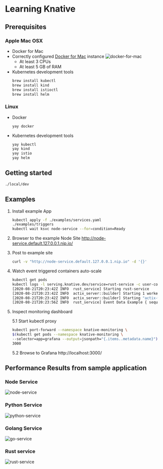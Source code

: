# Learning Knative

## Prerequisites

### Apple Mac OSX

- Docker for Mac
- Correctly configured [Docker for Mac](https://docs.docker.com/docker-for-mac/install/) instance
  ![docker-for-mac](./docs/images/docker-desktop.png)
  - At least 3 CPUs
  - At least 5 GB of RAM
- Kubernetes development tools
  ```bash
  brew install kubectl
  brew install kind
  brew install istioctl
  brew install helm
  ```

### Linux

- Docker
  ```bash
  yay docker
  ```
- Kubernetes development tools
  ```bash
  yay kubectl
  yay kind
  yay istio
  yay helm
  ```

## Getting started

```bash
./local/dev

```

## Examples

1. Install example App
    ```bash
    kubectl apply -f ./examples/services.yaml
    ./examples/triggers
    kubectl wait ksvc node-service --for=condition=Ready
    ```
2. Browser to the example Node Site http://node-service.default.127.0.0.1.nip.io/
3. Post to example site
    ```bash
    curl -v "http://node-service.default.127.0.0.1.nip.io" -d '{}'
    ```
4. Watch event triggered containers auto-scale
    ```bash
    kubectl get pods
    kubectl logs -l serving.knative.dev/service=rust-service -c user-container -f
    [2020-08-21T20:23:42Z INFO  rust_service] Starting rust-service
    [2020-08-21T20:23:42Z INFO  actix_server::builder] Starting 1 workers
    [2020-08-21T20:23:42Z INFO  actix_server::builder] Starting "actix-web-service-127.0.0.1:9000" service on 127.0.0.1:9000
    [2020-08-21T20:23:56Z INFO  rust_service] Event Data Example { sequence: 99, message: "hello from node-service - Handled by 0 - hello from go-service" }
    ```
5. Inspect monitoring dashboard

    5.1 Start kubectl proxy
    ```bash
    kubectl port-forward --namespace knative-monitoring \
    $(kubectl get pods --namespace knative-monitoring \
    --selector=app=grafana --output=jsonpath="{.items..metadata.name}") \
    3000
    ```
    5.2 Browse to Grafana http://localhost:3000/

## Performance Results from sample application

### Node Service
![node-service](./docs/images/node-service.png)

### Python Service
![python-service](./docs/images/python-service.png)

### Golang Service
![go-service](./docs/images/golang-service.png)

### Rust service
![rust-service](./docs/images/rust-service.png)

